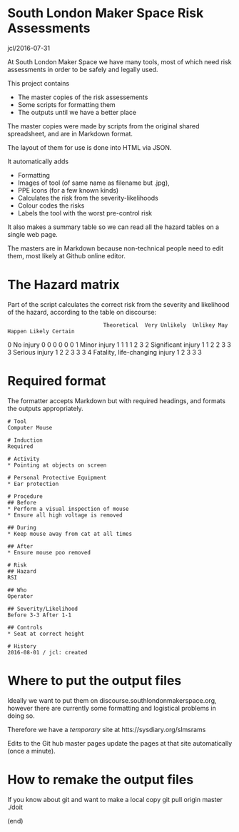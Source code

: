 # South London Maker Space Risk Assessments

jcl/2016-07-31

At South London Maker Space we have many tools, most of which
need risk assessments in order to be safely and legally used.

This project contains

* The master copies of the risk assessements
* Some scripts for formatting them
* The outputs until we have a better place

The master copies were made by scripts from the original
shared spreadsheet, and are in Markdown format.

The layout of them for use is done into HTML via JSON.

It automatically adds 
* Formatting
* Images of tool (of same name as filename but .jpg),
* PPE icons (for a few known kinds)
* Calculates the risk from the severity-likelihoods
* Colour codes the risks
* Labels the tool with the worst pre-control risk

It also makes a summary table so we can read all the
hazard tables on a single web page.

The masters are in Markdown because non-technical people
need to edit them, most likely at Github online editor.

# The Hazard matrix

Part of the script calculates the correct risk from the 
severity and likelihood of the hazard, according to the
table on discourse:

                                  Theoretical  Very Unlikely  Unlikey May Happen Likely Certain
   0 No injury 0 0 0 0 0 0
   1 Minor injury 1 1 1 1 2 3
   2 Significant injury 1 1 2 2 3 3
   3 Serious injury 1 2 2 3 3 3
   4 Fatality, life-changing injury 1 2 3 3 3

# Required format

The formatter accepts Markdown but with required headings,
and formats the outputs appropriately.

    # Tool
    Computer Mouse
    
    # Induction
    Required
    
    # Activity
    * Pointing at objects on screen
    
    # Personal Protective Equipment
    * Ear protection
    
    # Procedure
    ## Before
    * Perform a visual inspection of mouse
    * Ensure all high voltage is removed
    
    ## During
    * Keep mouse away from cat at all times
    
    ## After
    * Ensure mouse poo removed
    
    # Risk
    ## Hazard
    RSI
    
    ## Who
    Operator

    ## Severity/Likelihood
    Before 3-3 After 1-1
    
    ## Controls
    * Seat at correct height

    # History
    2016-08-01 / jcl: created

# Where to put the output files

Ideally we want to put them on discourse.southlondonmakerspace.org,
however there are currently some formatting and logistical problems
in doing so.

Therefore we have a _temporary_ site at
 htts://sysdiary.org/slmsrams

Edits to the Git hub master pages update the pages at that site
automatically (once a minute).

# How to remake the output files

If you know about git and want to make a local copy
 git pull origin master
 ./doit

(end)
